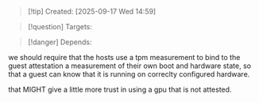 
>[!tip] Created: [2025-09-17 Wed 14:59]

>[!question] Targets: 

>[!danger] Depends: 

we should require that the hosts use a tpm measurement to bind to the guest attestation a measurement of their own boot and hardware state, so that a guest can know that it is running on correclty configured hardware.

that MIGHT give a little more trust in using a gpu that is not attested.